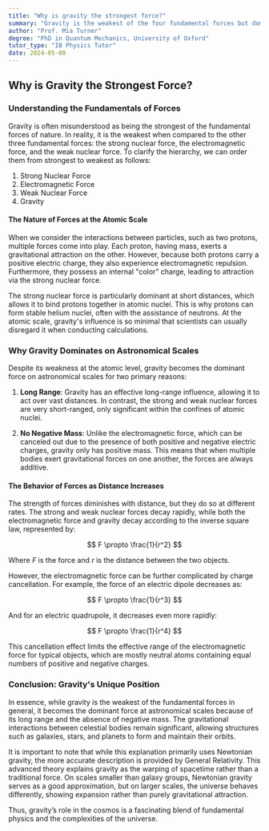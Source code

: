 ```yaml
---
title: "Why is gravity the strongest force?"
summary: "Gravity is the weakest of the four fundamental forces but dominates on astronomical scales because it has the longest range and there's no negative mass, unlike the electromagnetic force."
author: "Prof. Mia Turner"
degree: "PhD in Quantum Mechanics, University of Oxford"
tutor_type: "IB Physics Tutor"
date: 2024-05-08
---
```


## Why is Gravity the Strongest Force?

### Understanding the Fundamentals of Forces

Gravity is often misunderstood as being the strongest of the fundamental forces of nature. In reality, it is the weakest when compared to the other three fundamental forces: the strong nuclear force, the electromagnetic force, and the weak nuclear force. To clarify the hierarchy, we can order them from strongest to weakest as follows:

1. Strong Nuclear Force
2. Electromagnetic Force
3. Weak Nuclear Force
4. Gravity

#### The Nature of Forces at the Atomic Scale

When we consider the interactions between particles, such as two protons, multiple forces come into play. Each proton, having mass, exerts a gravitational attraction on the other. However, because both protons carry a positive electric charge, they also experience electromagnetic repulsion. Furthermore, they possess an internal "color" charge, leading to attraction via the strong nuclear force. 

The strong nuclear force is particularly dominant at short distances, which allows it to bind protons together in atomic nuclei. This is why protons can form stable helium nuclei, often with the assistance of neutrons. At the atomic scale, gravity's influence is so minimal that scientists can usually disregard it when conducting calculations.

### Why Gravity Dominates on Astronomical Scales

Despite its weakness at the atomic level, gravity becomes the dominant force on astronomical scales for two primary reasons:

1. **Long Range**: Gravity has an effective long-range influence, allowing it to act over vast distances. In contrast, the strong and weak nuclear forces are very short-ranged, only significant within the confines of atomic nuclei.
  
2. **No Negative Mass**: Unlike the electromagnetic force, which can be canceled out due to the presence of both positive and negative electric charges, gravity only has positive mass. This means that when multiple bodies exert gravitational forces on one another, the forces are always additive.

#### The Behavior of Forces as Distance Increases

The strength of forces diminishes with distance, but they do so at different rates. The strong and weak nuclear forces decay rapidly, while both the electromagnetic force and gravity decay according to the inverse square law, represented by:

$$ F \propto \frac{1}{r^2} $$

Where $F$ is the force and $r$ is the distance between the two objects. 

However, the electromagnetic force can be further complicated by charge cancellation. For example, the force of an electric dipole decreases as:

$$ F \propto \frac{1}{r^3} $$

And for an electric quadrupole, it decreases even more rapidly:

$$ F \propto \frac{1}{r^4} $$

This cancellation effect limits the effective range of the electromagnetic force for typical objects, which are mostly neutral atoms containing equal numbers of positive and negative charges.

### Conclusion: Gravity's Unique Position

In essence, while gravity is the weakest of the fundamental forces in general, it becomes the dominant force at astronomical scales because of its long range and the absence of negative mass. The gravitational interactions between celestial bodies remain significant, allowing structures such as galaxies, stars, and planets to form and maintain their orbits.

It is important to note that while this explanation primarily uses Newtonian gravity, the more accurate description is provided by General Relativity. This advanced theory explains gravity as the warping of spacetime rather than a traditional force. On scales smaller than galaxy groups, Newtonian gravity serves as a good approximation, but on larger scales, the universe behaves differently, showing expansion rather than purely gravitational attraction.

Thus, gravity’s role in the cosmos is a fascinating blend of fundamental physics and the complexities of the universe.
    